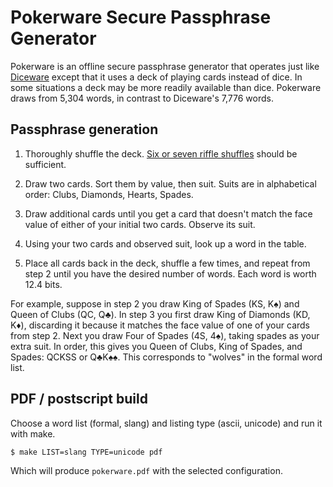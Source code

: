 # Pokerware Secure Passphrase Generator

Pokerware is an offline secure passphrase generator that operates just
like [Diceware][dw] except that it uses a deck of playing cards instead
of dice. In some situations a deck may be more readily available than
dice. Pokerware draws from 5,304 words, in contrast to Diceware's 7,776
words.

## Passphrase generation

1. Thoroughly shuffle the deck. [Six or seven riffle shuffles][shuffle]
   should be sufficient.

2. Draw two cards. Sort them by value, then suit. Suits are in
   alphabetical order: Clubs, Diamonds, Hearts, Spades.

3. Draw additional cards until you get a card that doesn't match the
   face value of either of your initial two cards. Observe its suit.

4. Using your two cards and observed suit, look up a word in the table.

5. Place all cards back in the deck, shuffle a few times, and repeat
   from step 2 until you have the desired number of words. Each word is
   worth 12.4 bits.

For example, suppose in step 2 you draw King of Spades (KS, K♠) and
Queen of Clubs (QC, Q♣). In step 3 you first draw King of Diamonds (KD,
K♦), discarding it because it matches the face value of one of your
cards from step 2. Next you draw Four of Spades (4S, 4♠), taking spades
as your extra suit. In order, this gives you Queen of Clubs, King of
Spades, and Spades: QCKSS or Q♣K♠♠. This corresponds to "wolves" in the
formal word list.

## PDF / postscript build

Choose a word list (formal, slang) and listing type (ascii, unicode) and
run it with make.

    $ make LIST=slang TYPE=unicode pdf

Which will produce `pokerware.pdf` with the selected configuration.


[dw]: http://www.diceware.com/
[shuffle]: https://possiblywrong.wordpress.com/2011/03/27/card-shuffling-youre-not-done-yet/
